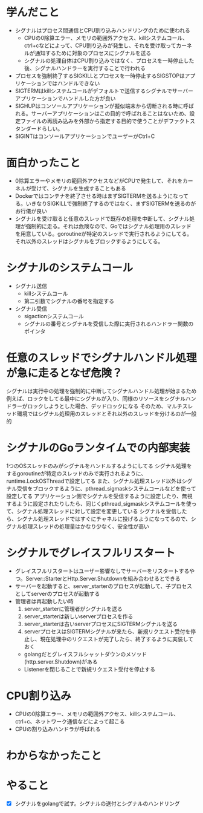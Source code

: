 # 学んだこと
- シグナルはプロセス間通信とCPU割り込みハンドリングのために使われる
  - CPUの0除算エラー、メモリの範囲外アクセス、killシステムコール、ctrl+cなどによって、CPU割り込みが発生し、それを受け取ってカーネルが通知するために対象のプロセスにシグナルを送る
  - シグナルの処理自体はCPU割り込みではなく、プロセスを一時停止した後、シグナルハンドラーを実行することで行われる
- プロセスを強制終了するSIGKILLとプロセスを一時停止するSIGSTOPはアプリケーションではハンドルできない
- SIGTERMはkillシステムコールがデフォルトで送信するシグナルでサーバーアプリケーションでハンドルした方が良い
- SIGHUPはコンソールアプリケーションが擬似端末から切断される時に呼ばれる。サーバーアプリケーションはこの目的で呼ばれることはないため、設定ファイルの再読み込みを外部から指定する目的で使うことがデファクトスタンダードらしい。
- SIGINTはコンソールアプリケーションでユーザーがCtrl+C

# 面白かったこと
- 0除算エラーやメモリの範囲外アクセスなどがCPUで発生して、それをカーネルが受けて、シグナルを生成することもある
- Dockerではコンテナを終了させる時はまずSIGTERMを送るようになってる。いきなりSIGKILLで強制終了するのではなく、まずSIGTERMを送るのがお行儀が良い
- シグナルを受け取ると任意のスレッドで既存の処理を中断して、シグナル処理が強制的に走る。それは危険なので、Goではシグナル処理用のスレッドを用意している。goroutineが特定のスレッドで実行されるようにしてる。それ以外のスレッドはシグナルをブロックするようにしてる。

# シグナルのシステムコール
- シグナル送信
  - killシステムコール
  - 第二引数でシグナルの番号を指定する
- シグナル受信
  - sigactionシステムコール
  - シグナルの番号とシグナルを受信した際に実行されるハンドラー関数のポインタ
# 任意のスレッドでシグナルハンドル処理が急に走るとなぜ危険？
シグナルは実行中の処理を強制的に中断してシグナルハンドル処理が始まるため
例えば、ロックをしてる最中にシグナルが入り、同様のリソースをシグナルハンドラーがロックしようとした場合、デッドロックになる
そのため、マルチスレッド環境ではシグナル処理用のスレッドとそれ以外のスレッドを分けるのが一般的

# シグナルのGoランタイムでの内部実装
1つのOSスレッドのみがシグナルをハンドルするようにしてる
シグナル処理をするgoroutineが特定のスレッドのみで実行されるように、runtime.LockOSThreadで設定してる
また、シグナル処理スレッド以外はシグナル受信をブロックするように、pthread_sigmaskシステムコールなどを使って設定してる
アプリケーション側でシグナルを受信するように設定したり、無視するように設定されたりしたら、同じくpthread_sigmaskシステムコールを使って、シグナル処理スレッドに対して設定を変更している
シグナルを受信したら、シグナル処理スレッドではすぐにチャネルに投げるようになってるので、シグナル処理スレッドの処理量はかなり少なく、安全性が高い

# シグナルでグレイスフルリスタート
- グレイスフルリスタートはユーザー影響なしでサーバーをリスタートするやつ。Server::StarterとHttp.Server.Shutdownを組み合わせるとできる
- サーバーを起動すると、server_starterのプロセスが起動して、子プロセスとしてserverのプロセスが起動する
- 管理者は再起動したい時
  1. server_starterに管理者がシグナルを送る
  2. server_starterは新しいserverプロセスを作る
  3. server_starterは古いserverプロセスにSIGTERMシグナルを送る
  4. serverプロセスはSIGTERMシグナルが来たら、新規リクエスト受付を停止し、現在処理中のリクエストが完了したら、終了するように実装しておく
    - golangだとグレイスフルシャットダウンのメソッド(http.server.Shutdown)がある
    - Listenerを閉じることで新規リクエスト受付を停止する

# CPU割り込み
- CPUの0除算エラー、メモリの範囲外アクセス、killシステムコール、ctrl+c、ネットワーク通信などによって起こる
- CPUの割り込みハンドラが呼ばれる

# わからなかったこと

# やること
- [x] シグナルをgolangで試す。シグナルの送付とシグナルのハンドリング
